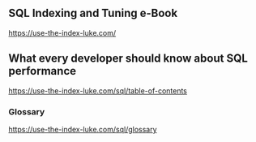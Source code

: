 ## SQL Indexing and Tuning e-Book
https://use-the-index-luke.com/
## What every developer should know about SQL performance
https://use-the-index-luke.com/sql/table-of-contents

### Glossary
https://use-the-index-luke.com/sql/glossary
